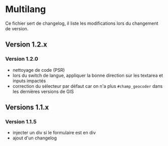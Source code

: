 # Multilang

Ce fichier sert de changelog, il liste les modifications lors du changement de version.

## Version 1.2.x

### Version 1.2.0

* nettoyage de code (PSR)
* lors du switch de langue, appliquer la bonne direction sur les textarea et inputs impactés
* correction du sélecteur par défaut car on n'a plus ```#champ_geocoder``` dans les dernières versions de GIS

## Versions 1.1.x

### Version 1.1.5

* injecter un div si le formulaire est en div
* ajout d'un changelog
